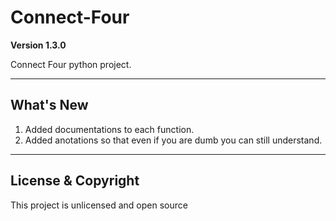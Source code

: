 # Connect-Four

**Version 1.3.0**

Connect Four python project.

---

## What's New

1. Added documentations to each function.
2. Added anotations so that even if you are dumb
   you can still understand.

---

## License & Copyright

This project is unlicensed and open source
